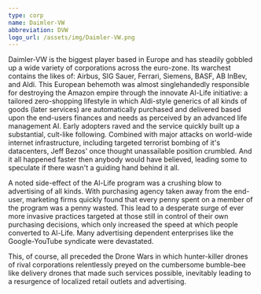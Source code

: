 ```yaml
---
type: corp
name: Daimler-VW
abbreviation: DVW
logo_url: /assets/img/Daimler-VW.png
---
```

Daimler-VW is the biggest player based in Europe and has steadily gobbled up a wide variety of corporations across the euro-zone. Its warchest contains the likes of: Airbus, SIG Sauer, Ferrari, Siemens, BASF, AB InBev, and Aldi. This European behemoth was almost singlehandedly responsible for destroying the Amazon empire through the innovate Al-Life initiative: a tailored zero-shopping lifestyle in which Aldi-style generics of all kinds of goods (later services) are automatically purchased and delivered based upon the end-users finances and needs as perceived by an advanced life management AI. Early adopters raved and the service quickly built up a substantial, cult-like following. Combined with major attacks on world-wide internet infrastructure, including targeted terrorist bombing of it's datacenters, Jeff Bezos' once thought unassailable position crumbled. And it all happened faster then anybody would have believed, leading some to speculate if there wasn't a guiding hand behind it all.

A noted side-effect of the Al-Life program was a crushing blow to advertising of all kinds. With purchasing agency taken away from the end-user, marketing firms quickly found that every penny spent on a member of the program was a penny wasted. This lead to a desperate surge of ever more invasive practices targeted at those still in control of their own purchasing decisions, which only increased the speed at which people converted to Al-Life. Many advertising dependent enterprises like the Google-YouTube syndicate were devastated.

This, of course, all preceded the Drone Wars in which hunter-killer drones of rival corporations relentlessly preyed on the cumbersome bumble-bee like delivery drones that made such services possible, inevitably leading to a resurgence of localized retail outlets and advertising.
